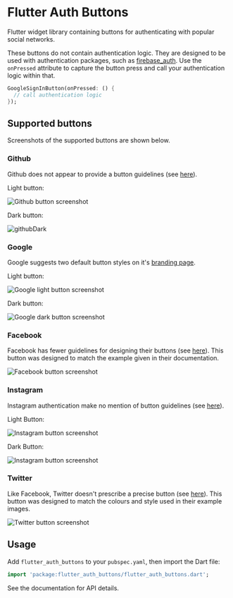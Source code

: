 # Flutter Auth Buttons

Flutter widget library containing buttons for authenticating with popular social networks.

These buttons do not contain authentication logic. They are designed to be used with authentication packages, 
such as [firebase_auth](https://pub.dartlang.org/packages/firebase_auth). Use the `onPressed` attribute to
capture the button press and call your authentication logic within that.

```dart
GoogleSignInButton(onPressed: () {
  // call authentication logic
});
```

## Supported buttons

Screenshots of the supported buttons are shown below.

### Github

Github does not appear to provide a button guidelines (see 
[here](https://developer.github.com/apps/building-oauth-apps/authorizing-oauth-apps/#non-web-application-flow)).

Light button:

![Github button screenshot](https://user-images.githubusercontent.com/32497443/55409742-93ebb500-5530-11e9-9287-73ccdda9ce32.png)

Dark button:

![githubDark](https://user-images.githubusercontent.com/32497443/55412826-1f1b7980-5536-11e9-8061-2cd124df870c.png)

### Google

Google suggests two default button styles on it's 
[branding page](https://developers.google.com/identity/branding-guidelines).

Light button:

![Google light button screenshot](https://raw.githubusercontent.com/dmjones/flutter_auth_buttons/master/screenshots/google-light.png)


Dark button:

![Google dark button screenshot](https://raw.githubusercontent.com/dmjones/flutter_auth_buttons/master/screenshots/google-dark.png)

### Facebook

Facebook has fewer guidelines for designing their buttons (see 
[here](https://developers.facebook.com/docs/facebook-login/userexperience#buttondesign)). This button was designed to
match the example given in their documentation.

![Facebook button screenshot](https://raw.githubusercontent.com/dmjones/flutter_auth_buttons/master/screenshots/facebook.png)

### Instagram

Instagram authentication make no mention of button guidelines (see 
[here](https://www.instagram.com/developer/authentication/)).

Light Button:

![Instagram button screenshot](https://user-images.githubusercontent.com/32497443/55409750-98b06900-5530-11e9-8b38-4e811a347cfc.png)

Dark Button:

![Instagram button screenshot](https://user-images.githubusercontent.com/32497443/55412835-23479700-5536-11e9-8aa2-580e27a6076d.png)

### Twitter

Like Facebook, Twitter doesn't prescribe a precise button (see 
[here](https://developer.twitter.com/en/docs/twitter-for-websites/log-in-with-twitter/guides/sign-in-with-twitter-resources)).
This button was designed to match the colours and style used in their example images.

![Twitter button screenshot](https://raw.githubusercontent.com/dmjones/flutter_auth_buttons/master/screenshots/twitter.png)


## Usage

Add `flutter_auth_buttons` to your `pubspec.yaml`, then import the Dart file:

```dart
import 'package:flutter_auth_buttons/flutter_auth_buttons.dart';
```

See the documentation for API details.